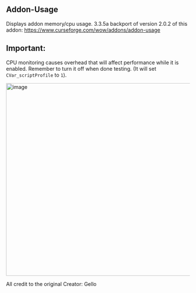 ## Addon-Usage

Displays addon memory/cpu usage. 3.3.5a backport of version 2.0.2 of this addon: https://www.curseforge.com/wow/addons/addon-usage


## Important: 
CPU monitoring causes overhead that will affect performance while it is enabled. Remember to turn it off when done testing. (It will set ```CVar_scriptProfile``` to ```1```).


<img width="604" height="527" alt="image" src="https://github.com/user-attachments/assets/64039065-1866-46e0-85ff-77e09352e838" />




All credit to the original Creator: Gello
